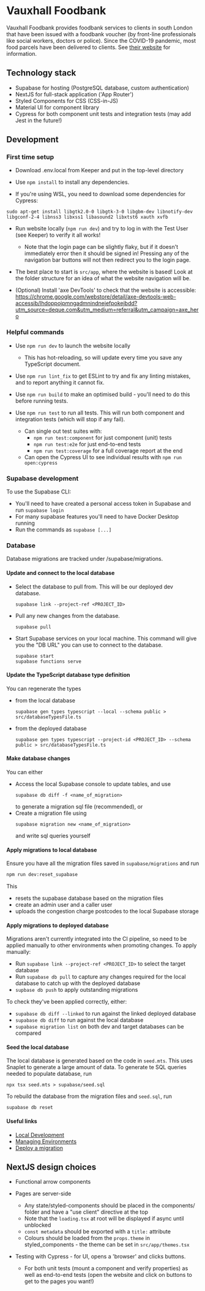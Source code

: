 Vauxhall Foodbank
=================

Vauxhall Foodbank provides foodbank services to clients in south London that have been issued with a foodbank voucher
(by front-line professionals like social workers, doctors or police). Since the COVID-19 pandemic, most food parcels
have been delivered to clients. See [their website](https://vauxhall.foodbank.org.uk/) for information.

## Technology stack

* Supabase for hosting (PostgreSQL database, custom authentication)
* NextJS for full-stack application ('App Router')
* Styled Components for CSS (CSS-in-JS)
* Material UI for component library
* Cypress for both component unit tests and integration tests (may add Jest in the future!)

## Development

### First time setup 

* Download .env.local from Keeper and put in the top-level directory

* Use `npm install` to install any dependencies.

* If you're using WSL, you need to download some dependencies for Cypress:
```shell
sudo apt-get install libgtk2.0-0 libgtk-3-0 libgbm-dev libnotify-dev libgconf-2-4 libnss3 libxss1 libasound2 libxtst6 xauth xvfb
```

* Run website locally (`npm run dev`) and try to log in with the Test User (see Keeper) to verify it all works!
  * Note that the login page can be slightly flaky, but if it doesn't immediately error then it should be signed in!
    Pressing any of the navigation bar buttons will not then redirect you to the login page.

* The best place to start is `src/app`, where the website is based! Look at the folder structure for an idea of what the
  website navigation will be.

* (Optional) Install 'axe DevTools' to check that the website is accessible:
  https://chrome.google.com/webstore/detail/axe-devtools-web-accessib/lhdoppojpmngadmnindnejefpokejbdd?utm_source=deque.com&utm_medium=referral&utm_campaign=axe_hero

### Helpful commands

* Use `npm run dev` to launch the website locally
    * This has hot-reloading, so will update every time you save any TypeScript document.

* Use `npm run lint_fix` to get ESLint to try and fix any linting mistakes, and to report anything it cannot fix.

* Use `npm run build` to make an optimised build - you'll need to do this before running tests.

* Use `npm run test` to run all tests. This will run both component and integration tests (which will stop if any fail).
  * Can single out test suites with:
    * `npm run test:component` for just component (unit) tests
    * `npm run test:e2e` for just end-to-end tests
    * `npm run test:coverage` for a full coverage report at the end
  * Can open the Cypress UI to see individual results with `npm run open:cypress`

### Supabase development

To use the Supabase CLI:
* You'll need to have created a personal access token in Supabase and run `supabase login`
* For many supabase features you'll need to have Docker Desktop running
* Run the commands as `supabase [...]`

### Database
Database migrations are tracked under /supabase/migrations.

#### Update and connect to the local database
* Select the database to pull from. This will be our deployed dev database. 
  ```shell
  supabase link --project-ref <PROJECT_ID>
  ```
* Pull any new changes from the database.
  ```shell
  supabase pull
  ```
* Start Supabase services on your local machine. This command will give you the "DB URL" you can use to connect to the database.
  ```shell
  supabase start
  supabase functions serve
  ```

#### Update the TypeScript database type definition
You can regenerate the types
- from the local database
  ```shell
  supabase gen types typescript --local --schema public > src/databaseTypesFile.ts
  ```
- from the deployed database
  ```shell
  supabase gen types typescript --project-id <PROJECT_ID> --schema public > src/databaseTypesFile.ts
  ```
  
#### Make database changes
You can either
- Access the local Supabase console to update tables, and use 
  ```shell
  supabase db diff -f <name_of_migration>
  ```
  to generate a migration sql file (recommended), or
- Create a migration file using 
  ```shell
  supabase migration new <name_of_migration>
  ```
  and write sql queries yourself

#### Apply migrations to local database
Ensure you have all the migration files saved in `supabase/migrations` and run
```bash
npm run dev:reset_supabase
```
This 
- resets the supabase database based on the migration files
- create an admin user and a caller user
- uploads the congestion charge postcodes to the local Supabase storage

#### Apply migrations to deployed database
Migrations aren't currently integrated into the CI pipeline, so need to be applied manually to other environments when promoting changes. To apply manually:
* Run `supabase link --project-ref <PROJECT_ID>` to select the target database
* Run `supabase db pull` to capture any changes required for the local database to catch up with the deployed database 
* `supbase db push` to apply outstanding migrations

To check they've been applied correctly, either:
* `supabase db diff --linked` to run against the linked deployed database
* `supabase db diff` to run against the local database
* `supabase migration list` on both dev and target databases can be compared

#### Seed the local database
The local database is generated based on the code in `seed.mts`. This uses Snaplet to generate a large amount of data.
To generate te SQL queries needed to populate database, run
```shell
npx tsx seed.mts > supabase/seed.sql
```
To rebuild the database from the migration files and `seed.sql`, run
```shell
supabase db reset
```

#### Useful links
- [Local Development](https://supabase.com/docs/guides/cli/local-development)
- [Managing Environments](https://supabase.com/docs/guides/cli/managing-environments)
- [Deploy a migration](https://supabase.com/docs/guides/cli/managing-environments?environment=ci#deploy-a-migration)

## NextJS design choices

* Functional arrow components

* Pages are server-side
  * Any state/styled-components should be placed in the components/ folder and have a "use client" directive at the top
  * Note that the `loading.tsx` at root will be displayed if async until unblocked
  * `const metadata` should be exported with a `title:` attribute
  * Colours should be loaded from the `props.theme` in styled_components - the theme can be set in `src/app/themes.tsx`

* Testing with Cypress - for UI, opens a 'browser' and clicks buttons.
  * For both unit tests (mount a component and verify properties) as well as end-to-end tests (open the website and
    click on buttons to get to the pages you want!)

